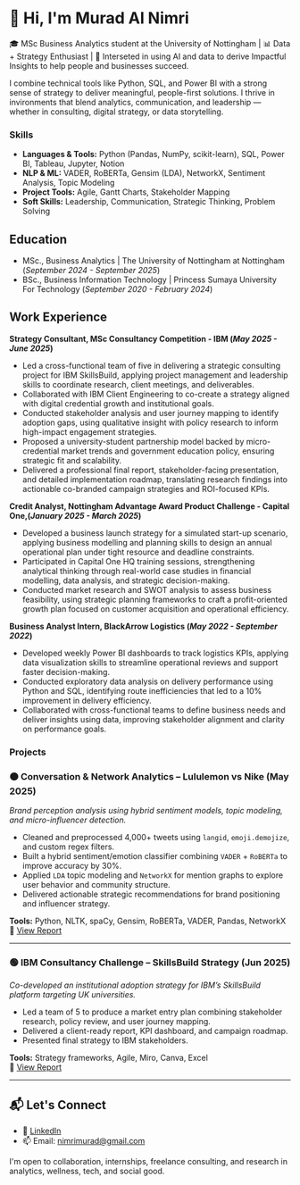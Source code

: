 # 👋 Hi, I'm Murad Al Nimri

🎓 MSc Business Analytics student at the University of Nottingham | 📊 Data + Strategy Enthusiast | 🧠 Interseted in using AI and data to derive Impactful Insights to help people and businesses succeed.

I combine technical tools like Python, SQL, and Power BI with a strong sense of strategy to deliver meaningful, people-first solutions. I thrive in invironments that blend analytics, communication, and leadership — whether in consulting, digital strategy, or data storytelling.


### Skills
- **Languages & Tools:** Python (Pandas, NumPy, scikit-learn), SQL, Power BI, Tableau, Jupyter, Notion
- **NLP & ML:** VADER, RoBERTa, Gensim (LDA), NetworkX, Sentiment Analysis, Topic Modeling
- **Project Tools:** Agile, Gantt Charts, Stakeholder Mapping
- **Soft Skills:** Leadership, Communication, Strategic Thinking, Problem Solving

## Education
- MSc., Business Analytics | The University of Nottingham at Nottingham (_September 2024 - September 2025_)
- BSc., Business Information Technology | Princess Sumaya University For Technology (_September 2020 - February 2024_)

## Work Experience
**Strategy Consultant, MSc Consultancy Competition - IBM (_May 2025 - June 2025_)**
-	Led a cross-functional team of five in delivering a strategic consulting project for IBM SkillsBuild, applying project management and leadership skills to coordinate research, client meetings, and deliverables.
-	Collaborated with IBM Client Engineering to co-create a strategy aligned with digital credential growth and institutional goals.
-	Conducted stakeholder analysis and user journey mapping to identify adoption gaps, using qualitative insight with policy research to inform high-impact engagement strategies.
-	Proposed a university-student partnership model backed by micro-credential market trends and government education policy, ensuring strategic fit and scalability.
-	Delivered a professional final report, stakeholder-facing presentation, and detailed implementation roadmap, translating research findings into actionable co-branded campaign strategies and ROI-focused KPIs.

**Credit Analyst, Nottingham Advantage Award Product Challenge - Capital One,(_January 2025 - March 2025_)**
-	Developed a business launch strategy for a simulated start-up scenario, applying business modelling and planning skills to design an annual operational plan under tight resource and deadline constraints.
-	Participated in Capital One HQ training sessions, strengthening analytical thinking through real-world case studies in financial modelling, data analysis, and strategic decision-making.
-	Conducted market research and SWOT analysis to assess business feasibility, using strategic planning frameworks to craft a profit-oriented growth plan focused on customer acquisition and operational efficiency.

**Business Analyst Intern, BlackArrow Logistics (_May 2022 - September 2022_)**
- Developed weekly Power BI dashboards to track logistics KPIs, applying data visualization skills to streamline operational reviews and support faster decision-making.
- Conducted exploratory data analysis on delivery performance using Python and SQL, identifying route inefficiencies that led to a 10% improvement in delivery efficiency.
- Collaborated with cross-functional teams to define business needs and deliver insights using data, improving stakeholder alignment and clarity on performance goals.

### Projects
### 🟠 Conversation & Network Analytics – Lululemon vs Nike (May 2025)
*Brand perception analysis using hybrid sentiment models, topic modeling, and micro-influencer detection.*

- Cleaned and preprocessed 4,000+ tweets using `langid`, `emoji.demojize`, and custom regex filters.
- Built a hybrid sentiment/emotion classifier combining `VADER` + `RoBERTa` to improve accuracy by 30%.
- Applied `LDA` topic modeling and `NetworkX` for mention graphs to explore user behavior and community structure.
- Delivered actionable strategic recommendations for brand positioning and influencer strategy.

**Tools:** Python, NLTK, spaCy, Gensim, RoBERTa, VADER, Pandas, NetworkX  
📄 [View Report](link-to-pdf-or-repo)

---

### 🟢 IBM Consultancy Challenge – SkillsBuild Strategy (Jun 2025)
*Co-developed an institutional adoption strategy for IBM’s SkillsBuild platform targeting UK universities.*

- Led a team of 5 to produce a market entry plan combining stakeholder research, policy review, and user journey mapping.
- Delivered a client-ready report, KPI dashboard, and campaign roadmap.
- Presented final strategy to IBM stakeholders.

**Tools:** Strategy frameworks, Agile, Miro, Canva, Excel  
📄 [View Report](link-to-pdf-or-repo)

---

## 📬 Let's Connect

- 💼 [LinkedIn](https://www.linkedin.com/in/muradnimri)
- 📫 Email: nimrimurad@gmail.com

I'm open to collaboration, internships, freelance consulting, and research in analytics, wellness, tech, and social good.
